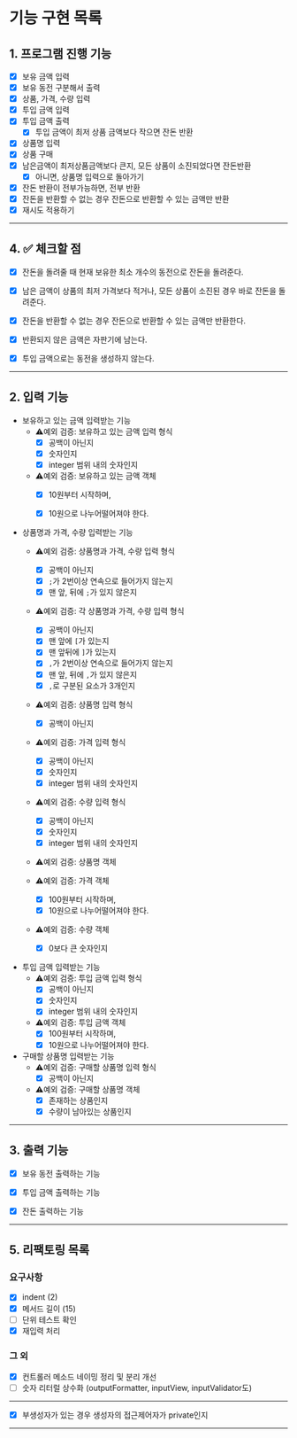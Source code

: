 # 기능 구현 목록

## 1. 프로그램 진행 기능

- [x] 보유 금액 입력
- [x] 보유 동전 구분해서 출력
- [x] 상품, 가격, 수량 입력
- [x] 투입 금액 입력
- [x] 투입 금액 출력
  - [x] 투입 금액이 최저 상품 금액보다 작으면 잔돈 반환
- [x] 상품명 입력
- [x] 상품 구매
- [x] 남은금액이 최저상품금액보다 큰지, 모든 상품이 소진되었다면 잔돈반환
  - [x] 아니면, 상품명 입력으로 돌아가기
- [x] 잔돈 반환이 전부가능하면, 전부 반환
- [x] 잔돈을 반환할 수 없는 경우 잔돈으로 반환할 수 있는 금액만 반환
- [x] 재시도 적용하기
---


## 4. ✅ 체크할 점

- [x] 잔돈을 돌려줄 때 현재 보유한 최소 개수의 동전으로 잔돈을 돌려준다.
- [x] 남은 금액이 상품의 최저 가격보다 적거나, 모든 상품이 소진된 경우 바로 잔돈을 돌려준다.
- [x] 잔돈을 반환할 수 없는 경우 잔돈으로 반환할 수 있는 금액만 반환한다.
- [x] 반환되지 않은 금액은 자판기에 남는다.
- [x] 투입 금액으로는 동전을 생성하지 않는다.


---


## 2. 입력 기능

- 보유하고 있는 금액 입력받는 기능
  - ⚠️예외 검증: 보유하고 있는 금액 입력 형식
    - [x] 공백이 아닌지
    - [x] 숫자인지
    - [x] integer 범위 내의 숫자인지

  - ⚠️예외 검증: 보유하고 있는 금액 객체
    - [x] 10원부터 시작하며, 
    - [x] 10원으로 나누어떨어져야 한다.


- 상품명과 가격, 수량 입력받는 기능
  - ⚠️예외 검증: 상품명과 가격, 수량 입력 형식
    - [x] 공백이 아닌지
    - [x] `;`가 2번이상 연속으로 들어가지 않는지
    - [x] 맨 앞, 뒤에 `;`가 있지 않은지
  
  - ⚠️예외 검증: 각 상품명과 가격, 수량 입력 형식
    - [x] 공백이 아닌지
    - [x] 맨 앞에 `[`가 있는지
    - [x] 맨 앞뒤에 `]`가 있는지
    - [x] `,`가 2번이상 연속으로 들어가지 않는지
    - [x] 맨 앞, 뒤에 `,`가 있지 않은지
    - [x] `,`로 구분된 요소가 3개인지

  - ⚠️예외 검증: 상품명 입력 형식
    - [x] 공백이 아닌지
  - ⚠️예외 검증: 가격 입력 형식
    - [x] 공백이 아닌지
    - [x] 숫자인지
    - [x]  integer 범위 내의 숫자인지
  - ⚠️예외 검증: 수량 입력 형식
    - [x] 공백이 아닌지
    - [x] 숫자인지
    - [x] integer 범위 내의 숫자인지
  - ⚠️예외 검증: 상품명 객체
  
  - ⚠️예외 검증: 가격 객체
    - [x] 100원부터 시작하며, 
    - [x] 10원으로 나누어떨어져야 한다.

  - ⚠️예외 검증: 수량 객체
    - [x] 0보다 큰 숫자인지


- 투입 금액 입력받는 기능
  - ⚠️예외 검증: 투입 금액 입력 형식
    - [x] 공백이 아닌지
    - [x] 숫자인지
    - [x] integer 범위 내의 숫자인지

  - ⚠️예외 검증: 투입 금액 객체  
    - [x] 100원부터 시작하며,
    - [x] 10원으로 나누어떨어져야 한다.

- 구매할 상품명 입력받는 기능
  - ⚠️예외 검증: 구매할 상품명 입력 형식
    - [x] 공백이 아닌지

  - ⚠️예외 검증: 구매할 상품명 객체
    - [x] 존재하는 상품인지
    - [x] 수량이 남아있는 상품인지
 
---

## 3. 출력 기능

- [x] 보유 동전 출력하는 기능
- [x] 투입 금액 출력하는 기능
- [x] 잔돈 출력하는 기능


---


## 5. 리팩토링 목록
### 요구사항
- [x] indent (2)
- [x] 메서드 길이 (15)
- [ ] 단위 테스트 확인
- [x] 재입력 처리 
### 그 외
- [x] 컨트롤러 메소드 네이밍 정리 및 분리 개선
- [ ] 숫자 리터럴 상수화 (outputFormatter, inputView, inputValidator도)
---
- [x] 부생성자가 있는 경우 생성자의 접근제어자가 private인지
---- 